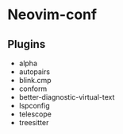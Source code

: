 # Neovim-conf
## Plugins
- alpha
- autopairs
- blink.cmp
- conform
- better-diagnostic-virtual-text
- lspconfig
- telescope
- treesitter

